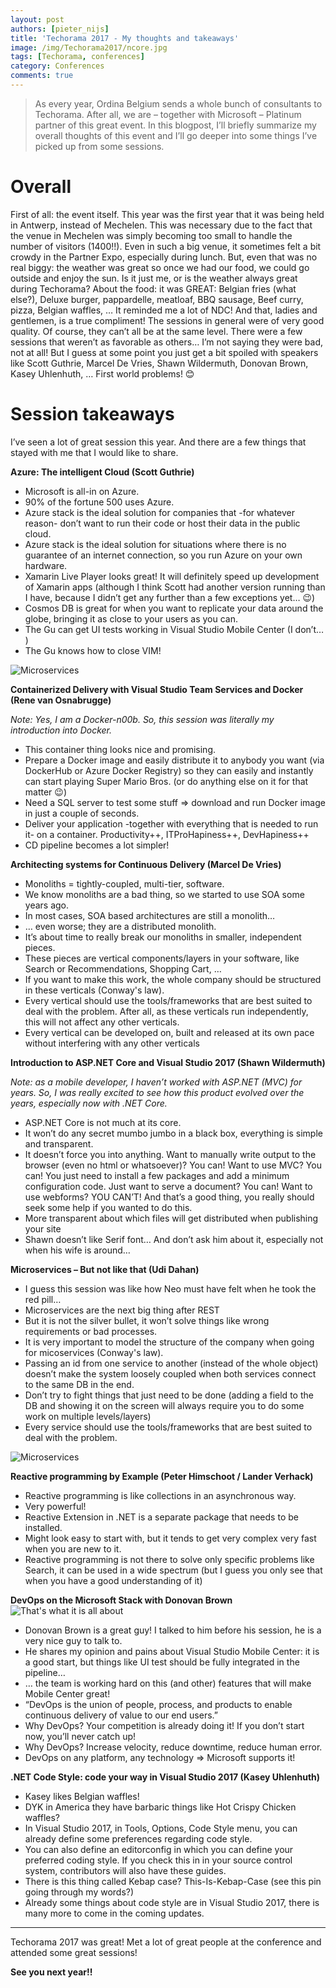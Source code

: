 ```yaml
---
layout: post
authors: [pieter_nijs]
title: 'Techorama 2017 - My thoughts and takeaways'
image: /img/Techorama2017/ncore.jpg
tags: [Techorama, conferences]
category: Conferences
comments: true
---
```

> As every year, Ordina Belgium sends a whole bunch of consultants to Techorama. After all, we are – together with Microsoft – Platinum partner of this great event.
In this blogpost, I’ll briefly summarize my overall thoughts of this event and I’ll go deeper into some things I’ve picked up from some sessions.

# Overall
First of all: the event itself. This year was the first year that it was being held in Antwerp, instead of Mechelen. This was necessary due to the fact that the venue in Mechelen was simply becoming too small to handle the number of visitors (1400!!). Even in such a big venue, it sometimes felt a bit crowdy in the Partner Expo, especially during lunch. But, even that was no real biggy: the weather was great so once we had our food, we could go outside and enjoy the sun. Is it just me, or is the weather always great during Techorama? 
About the food: it was GREAT: Belgian fries (what else?), Deluxe burger, pappardelle, meatloaf, BBQ sausage, Beef curry, pizza, Belgian waffles, … It reminded me a lot of NDC! And that, ladies and gentlemen, is a true compliment!
The sessions in general were of very good quality. Of course, they can’t all be at the same level. There were a few sessions that weren’t as favorable as others… I’m not saying they were bad, not at all! But I guess at some point you just get a bit spoiled with speakers like Scott Guthrie, Marcel De Vries, Shawn Wildermuth, Donovan Brown, Kasey Uhlenhuth, … First world problems! 😊

# Session takeaways
I’ve seen a lot of great session this year. And there are a few things that stayed with me that I would like to share.

**Azure: The intelligent Cloud (Scott Guthrie)**
- Microsoft is all-in on Azure.
- 90% of the fortune 500 uses Azure.
- Azure stack is the ideal solution for companies that -for whatever reason- don’t want to run their code or host their data in the public cloud. 
- Azure stack is the ideal solution for situations where there is no guarantee of an internet connection, so you run Azure on your own hardware.
- Xamarin Live Player looks great! It will definitely speed up development of Xamarin apps (although I think Scott had another version running than I have, because I didn’t get any further than a few exceptions yet… 😉)
- Cosmos DB is great for when you want to replicate your data around the globe, bringing it as close to your users as you can.
- The Gu can get UI tests working in Visual Studio Mobile Center (I don’t… )
- The Gu knows how to close VIM!

![Microservices](/img/Techorama2017/thegu.jpg)

**Containerized Delivery with Visual Studio Team Services and Docker (Rene van Osnabrugge)**

*Note: Yes, I am a Docker-n00b. So, this session was literally my introduction into Docker.*

- This container thing looks nice and promising.
- Prepare a Docker image and easily distribute it to anybody you want (via DockerHub or Azure Docker Registry) so they can easily and instantly can start playing Super Mario Bros. (or do anything else on it for that matter 😉)
- Need a SQL server to test some stuff => download and run Docker image in just a couple of seconds.
- Deliver your application -together with everything that is needed to run it- on a container. Productivity++, ITProHapiness++, DevHapiness++
- CD pipeline becomes a lot simpler!

**Architecting systems for Continuous Delivery (Marcel De Vries)**
- Monoliths = tightly-coupled, multi-tier, software.
- We know monoliths are a bad thing, so we started to use SOA some years ago.
- In most cases, SOA based architectures are still a monolith…
- … even worse; they are a distributed monolith.
- It’s about time to really break our monoliths in smaller, independent pieces.
- These pieces are vertical components/layers in your software, like Search or Recommendations, Shopping Cart, …
- If you want to make this work, the whole company should be structured in these verticals (Conway's law).
- Every vertical should use the tools/frameworks that are best suited to deal with the problem. After all, as these verticals run independently, this will not affect any other verticals.
- Every vertical can be developed on, built and released at its own pace without interfering with any other verticals

**Introduction to ASP.NET Core and Visual Studio 2017 (Shawn Wildermuth)**

*Note: as a mobile developer, I haven’t worked with ASP.NET (MVC) for years. So, I was really excited to see how this product evolved over the years, especially now with .NET Core.*

- ASP.NET Core is not much at its core.
- It won’t do any secret mumbo jumbo in a black box, everything is simple and transparent.
- It doesn’t force you into anything. Want to manually write output to the browser (even no html or whatsoever)? You can! Want to use MVC? You can! You just need to install a few packages and add a minimum configuration code. Just want to serve a document? You can! Want to use webforms? YOU CAN’T! And that’s a good thing, you really should seek some help if you wanted to do this.
- More transparent about which files will get distributed when publishing your site
- Shawn doesn’t like Serif font… And don’t ask him about it, especially not when his wife is around…

**Microservices – But not like that (Udi Dahan)**
- I guess this session was like how Neo must have felt when he took the red pill… 
- Microservices are the next big thing after REST
- But it is not the silver bullet, it won’t solve things like wrong requirements or bad processes.
- It is very important to model the structure of the company when going for micoservices (Conway's law).
- Passing an id from one service to another (instead of the whole object) doesn’t make the system loosely coupled when both services connect to the same DB in the end.
- Don’t try to fight things that just need to be done (adding a field to the DB and showing it on the screen will always require you to do some work on multiple levels/layers)
- Every service should use the tools/frameworks that are best suited to deal with the problem.

![Microservices](/img/Techorama2017/microservices.jpg)

**Reactive programming by Example (Peter Himschoot / Lander Verhack)**
- Reactive programming is like collections in an asynchronous way.
- Very powerful!
- Reactive Extension in .NET is a separate package that needs to be installed.
- Might look easy to start with, but it tends to get very complex very fast when you are new to it.
- Reactive programming is not there to solve only specific problems like Search, it can be used in a wide spectrum (but I guess you only see that when you have a good understanding of it)

**DevOps on the Microsoft Stack with Donovan Brown**
![That's what it is all about](/img/Techorama2017/devops.jpg)
- Donovan Brown is a great guy! I talked to him before his session, he is a very nice guy to talk to.
- He shares my opinion and pains about Visual Studio Mobile Center: it is a good start, but things like UI test should be fully integrated in the pipeline…
- … the team is working hard on this (and other) features that will make Mobile Center great!
- “DevOps is the union of people, process, and products to enable continuous delivery of value to our end users.”
- Why DevOps? Your competition is already doing it! If you don’t start now, you’ll never catch up!
- Why DevOps? Increase velocity, reduce downtime, reduce human error.
- DevOps on any platform, any technology => Microsoft supports it!

**.NET Code Style: code your way in Visual Studio 2017 (Kasey Uhlenhuth)**
- Kasey likes Belgian waffles!
- DYK in America they have barbaric things like Hot Crispy Chicken waffles?
- In Visual Studio 2017, in Tools, Options, Code Style menu, you can already define some preferences regarding code style.
- You can also define an editorconfig in which you can define your preferred coding style. If you check this in in your source control system, contributors will also have these guides.
- There is this thing called Kebap case? This-Is-Kebap-Case (see this pin going through my words?)
- Already some things about code style are in Visual Studio 2017, there is many more to come in the coming updates.

----------

Techorama 2017 was great! Met a lot of great people at the conference and attended some great sessions! 

**See you next year!!**

